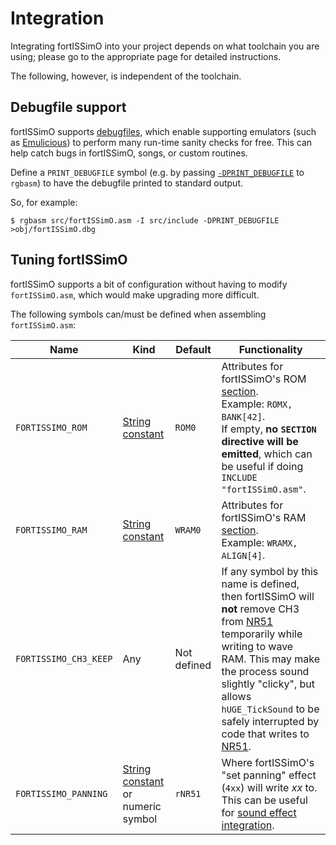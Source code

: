 # Integration

Integrating fortISSimO into your project depends on what toolchain you are using; please go to the appropriate page for detailed instructions.

The following, however, is independent of the toolchain.

## Debugfile support

fortISSimO supports [debugfiles], which enable supporting emulators (such as [Emulicious]) to perform many run-time sanity checks for free.
This can help catch bugs in fortISSimO, songs, or custom routines.

Define a `PRINT_DEBUGFILE` symbol (e.g. by passing [`-DPRINT_DEBUGFILE`](https://rgbds.gbdev.io/docs/rgbasm.1#D) to `rgbasm`) to have the debugfile printed to standard output.

So, for example:

```console
$ rgbasm src/fortISSimO.asm -I src/include -DPRINT_DEBUGFILE >obj/fortISSimO.dbg
```

[debugfiles]: https://github.com/aaaaaa123456789/gb-debugfiles
[Emulicious]: https://emulicious.net

## Tuning fortISSimO

fortISSimO supports a bit of configuration without having to modify `fortISSimO.asm`, which would make upgrading more difficult.

The following symbols can/must be defined when assembling `fortISSimO.asm`:

| Name                  | Kind                                | Default     | Functionality                                                                                                                                                                                                                                                            |
| --------------------- | ----------------------------------- | ----------- | ------------------------------------------------------------------------------------------------------------------------------------------------------------------------------------------------------------------------------------------------------------------------ |
| `FORTISSIMO_ROM`      | [String constant]                   | `ROM0`      | Attributes for fortISSimO's ROM [section].<br/>Example: `ROMX, BANK[42]`.<br/>If empty, **no `SECTION` directive will be emitted**, which can be useful if doing `INCLUDE "fortISSimO.asm"`.                                                                             |
| `FORTISSIMO_RAM`      | [String constant]                   | `WRAM0`     | Attributes for fortISSimO's RAM [section].<br/>Example: `WRAMX, ALIGN[4]`.                                                                                                                                                                                               |
| `FORTISSIMO_CH3_KEEP` | Any                                 | Not defined | If any symbol by this name is defined, then fortISSimO will **not** remove CH3 from [NR51] temporarily while writing to wave RAM. This may make the process sound slightly "clicky", but allows `hUGE_TickSound` to be safely interrupted by code that writes to [NR51]. |
| `FORTISSIMO_PANNING`  | [String constant] or numeric symbol | `rNR51`     | Where fortISSimO's "set panning" effect (`4xx`) will write <var>xx</var> to. This can be useful for [sound effect integration].                                                                                                                                          |

[String constant]: https://rgbds.gbdev.io/docs/rgbasm.5#Strong_constants
[section]: https://rgbds.gbdev.io/docs/rgbasm.5/#SECTIONS
[NR51]: https://gbdev.io/pandocs/Audio_Registers.html#ff25--nr51-sound-panning
[sound effect integration]: ./sfx.md
